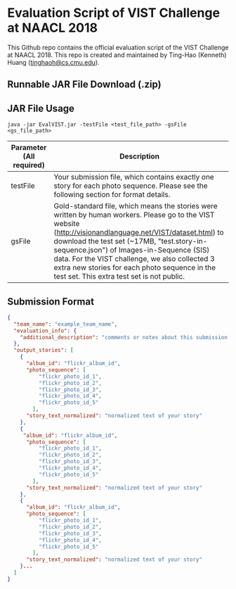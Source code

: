 # Evaluation Script of VIST Challenge at NAACL 2018

This Github repo contains the official evaluation script of the VIST Challenge at NAACL 2018.
This repo is created and maintained by Ting-Hao (Kenneth) Huang (tinghaoh@cs.cmu.edu).

## Runnable JAR File Download (.zip)


## JAR File Usage

```
java -jar EvalVIST.jar -testFile <test_file_path> -gsFile <gs_file_path>
```


Parameter (All required) | Description
------------ | -------------
testFile | Your submission file, which contains exactly one story for each photo sequence. Please see the following section for format details.
gsFile | Gold-standard file, which means the stories were written by human workers. Please go to the VIST website (http://visionandlanguage.net/VIST/dataset.html) to download the test set (~17MB, "test.story-in-sequence.json") of Images-in-Sequence (SIS) data. For the VIST challenge, we also collected 3 extra new stories for each photo sequence in the test set. This extra test set is not public.



## Submission Format

```json
{
  "team_name": "example_team_name",
  "evaluation_info": {
    "additional_description": "comments or notes about this submission."
  },
  "output_stories": [
    {
      "album_id": "flickr_album_id",
      "photo_sequence": [
          "flickr_photo_id_1",
          "flickr_photo_id_2",
          "flickr_photo_id_3",
          "flickr_photo_id_4",
          "flickr_photo_id_5"
        ],
      "story_text_normalized": "normalized text of your story"
    },
    {
     "album_id": "flickr_album_id",
      "photo_sequence": [
          "flickr_photo_id_1",
          "flickr_photo_id_2",
          "flickr_photo_id_3",
          "flickr_photo_id_4",
          "flickr_photo_id_5"
        ],
      "story_text_normalized": "normalized text of your story"
    },
    {
      "album_id": "flickr_album_id",
      "photo_sequence": [
          "flickr_photo_id_1",
          "flickr_photo_id_2",
          "flickr_photo_id_3",
          "flickr_photo_id_4",
          "flickr_photo_id_5"
        ],
      "story_text_normalized": "normalized text of your story"
    }...
  ]
}
```
